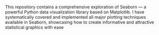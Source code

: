 This repository contains a comprehensive exploration of Seaborn — a powerful Python data visualization library based on Matplotlib. I have systematically covered and implemented all major plotting techniques available in Seaborn, showcasing how to create informative and attractive statistical graphics with ease
